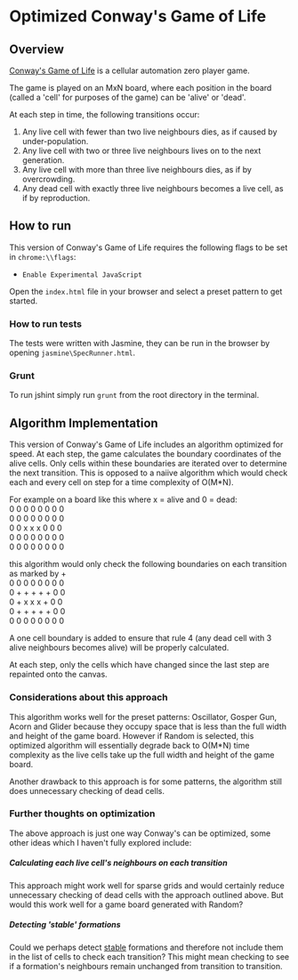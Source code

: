 Optimized Conway's Game of Life
===============================

## Overview
[Conway's Game of Life](http://en.wikipedia.org/wiki/Conway's_Game_of_Life) is a cellular automation zero player game.

The game is played on an MxN board, where each position in the board (called a 'cell' for purposes of the game) can be 'alive' or 'dead'.

At each step in time, the following transitions occur:

1. Any live cell with fewer than two live neighbours dies, as if caused by under-population.
2. Any live cell with two or three live neighbours lives on to the next generation.
3. Any live cell with more than three live neighbours dies, as if by overcrowding.
4. Any dead cell with exactly three live neighbours becomes a live cell, as if by reproduction.

## How to run
This version of Conway's Game of Life requires the following flags to be set in `chrome:\\flags`:
* `Enable Experimental JavaScript`

Open the `index.html` file in your browser and select a preset pattern to get started.

### How to run tests
The tests were written with Jasmine, they can be run in the browser by opening `jasmine\SpecRunner.html`.

### Grunt
To run jshint simply run `grunt` from the root directory in the terminal. 

## Algorithm Implementation
This version of Conway's Game of Life includes an algorithm optimized for speed. At each step, the game calculates the boundary coordinates of the alive cells. Only cells within these boundaries are iterated over to determine the next transition. This is opposed to a naiive algorithm which would check each and every cell on step for a time complexity of O(M*N).

For example on a board like this where x = alive and 0 = dead: <br/>
0 0 0 0 0 0 0 0 <br/>
0 0 0 0 0 0 0 0 <br/>
0 0 x x x 0 0 0 <br/>
0 0 0 0 0 0 0 0 <br/>
0 0 0 0 0 0 0 0 <br/>

this algorithm would only check the following boundaries on each transition as marked by + <br/>
0 0 0 0 0 0 0 0 <br/>
0 + + + + + 0 0 <br/>
0 + x x x + 0 0 <br/>
0 + + + + + 0 0 <br/>
0 0 0 0 0 0 0 0 <br/>

A one cell boundary is added to ensure that rule 4 (any dead cell with 3 alive neighbours becomes alive) will be properly calculated.

At each step, only the cells which have changed since the last step are repainted onto the canvas.  

### Considerations about this approach
This algorithm works well for the preset patterns: Oscillator, Gosper Gun, Acorn and Glider because they occupy space that is less than the full width and height of the game board. However if Random is selected, this optimized algorithm will essentially degrade back to O(M*N) time complexity as the live cells take up the full width and height of the game board.

Another drawback to this approach is for some patterns, the algorithm still does unnecessary checking of dead cells.

### Further thoughts on optimization
The above approach is just one way Conway's can be optimized, some other ideas which I haven't fully explored include:
##### Calculating each live cell's neighbours on each transition
This approach might work well for sparse grids and would certainly reduce unnecessary checking of dead cells with the approach outlined above. But would this work well for a game board generated with Random?  
##### Detecting 'stable' formations
Could we perhaps detect [stable](http://en.wikipedia.org/wiki/Still_life_(cellular_automaton)) formations and therefore not include them in the list of cells to check each transition? This might mean checking to see if a formation's neighbours remain unchanged from transition to transition. 
